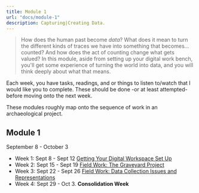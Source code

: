 ```yaml
---
title: Module 1
url: "docs/module-1"
description: Capturing|Creating Data.
---
```


> How does the human past become _data_? What does it mean to turn the different kinds of traces we have into something that becomes... counted? And how does the act of counting change what gets valued? In this module, aside from setting up your digital work bench, you'll get some experience of turning the world into data, and you will think deeply about what that means.

Each week, you have tasks, readings, and or things to listen to/watch that I would like you to complete. These should be done -or at least attempted- before moving onto the next week.

These modules roughly map onto the sequence of work in an archaeological project.

## Module 1

September 8 - October 3

- Week 1: Sept 8 - Sept 12 [Getting Your Digital Workspace Set Up](wk1)
- Week 2: Sept 15 - Sept 19 [Field Work: The Graveyard Project](wk2)
- Week 3: Sept 22 - Sept 26 [Field Work: Data Collection Issues and Representations](wk3)
- Week 4: Sept 29 - Oct 3. **Consolidation Week**

